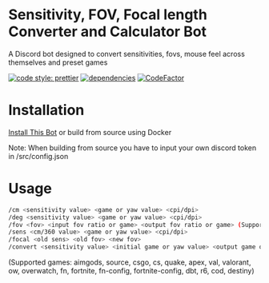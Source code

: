 # Sensitivity, FOV, Focal length Converter and Calculator Bot

A Discord bot designed to convert sensitivities, fovs, mouse feel across themselves and preset games

[![code style: prettier](https://img.shields.io/badge/code_style-prettier-ff69b4.svg?style=flat-square)](https://github.com/prettier/prettier)
[![dependencies](https://david-dm.org/AnimaFPS/FPSMath-bot.svg?style=flat-square)](https://david-dm.org/AnimaFPS/FPSMath-bot)
[![CodeFactor](https://www.codefactor.io/repository/github/animafps/fpsmath-bot/badge/main?style=flat-square)](https://www.codefactor.io/repository/github/animafps/fpsmath-bot/overview/main)

# Installation
[Install This Bot](https://discordapp.com/api/oauth2/authorize?client_id=792712521546465301&scope=bot&permissions=10240)
or build from source using Docker

Note: When building from source you have to input your own discord token in /src/config.json

# Usage
```sh
/cm <sensitivity value> <game or yaw value> <cpi/dpi>
/deg <sensitivity value> <game or yaw value> <cpi/dpi>
/fov <fov> <input fov ratio or game> <output fov ratio or game> (Supported ratios: 16:9, 4:3, 1:1)
/sens <cm/360 value> <game or yaw value> <cpi/dpi>
/focal <old sens> <old fov> <new fov>
/convert <sensitivity value> <initial game or yaw value> <output game or yaw value>
```
(Supported games: aimgods, source, csgo, cs, quake, apex, val, valorant, ow, overwatch, fn, fortnite, fn-config, fortnite-config, dbt, r6, cod, destiny)
